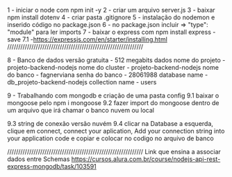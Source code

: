 1 - iniciar o node com npm init -y
2 - criar um arquivo server.js
3 - baixar npm install dotenv
4 - criar pasta .gitignore
5 - instalação do nodemon e inserido código no package.json
6 - no package.json incluir => "type": "module" para ler imports
7 - baixar o express com npm install express -save
7.1 -https://expressjs.com/en/starter/installing.html
//////////////////////////////////////////////////////////////

8 - Banco de dados
versão gratuita - 512 megabits dados
nome do projeto - projeto-backend-nodejs
nome do cluster - projeto-backend-nodejs
nome do banco   - fagnerviana
senha do banco  - 28061988
database name   - db_projeto-backend-nodejs
collection name - users

9 - Trabalhando com mongodb e criação de uma pasta config
9.1 baixar o mongoose pelo npm i mongoose
9.2 fazer import do mongoose dentro de um arquivo que irá chamar o banco nuvem ou local

9.3 string de conexão versão nuvém
9.4 clicar na Database a esquerda, clique em connect, connect your aplication, Add your connection string into your application code e copiar e colocar no codigo no arquivo de banco

//////////////////////////////////////////////////////////////
Link que ensina a associar dados entre Schemas https://cursos.alura.com.br/course/nodejs-api-rest-express-mongodb/task/103591

